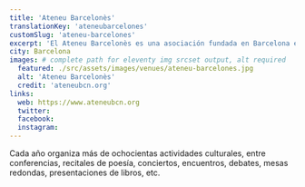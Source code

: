 ```yaml
---
title: 'Ateneu Barcelonès'
translationKey: 'ateneubarcelones'
customSlug: 'ateneu-barcelones'
excerpt: 'El Ateneu Barcelonès es una asociación fundada en Barcelona en 1860 y que actualmente tiene su sede en el Palau Savassona. '
city: Barcelona
images: # complete path for eleventy img srcset output, alt required
  featured: ./src/assets/images/venues/ateneu-barcelones.jpg
  alt: 'Ateneu Barcelonès'
  credit: 'ateneubcn.org'
links:
  web: https://www.ateneubcn.org
  twitter:
  facebook:
  instagram:
---
```


Cada año organiza más de ochocientas actividades culturales, entre conferencias, recitales de poesía, conciertos, encuentros, debates, mesas redondas, presentaciones de libros, etc.
